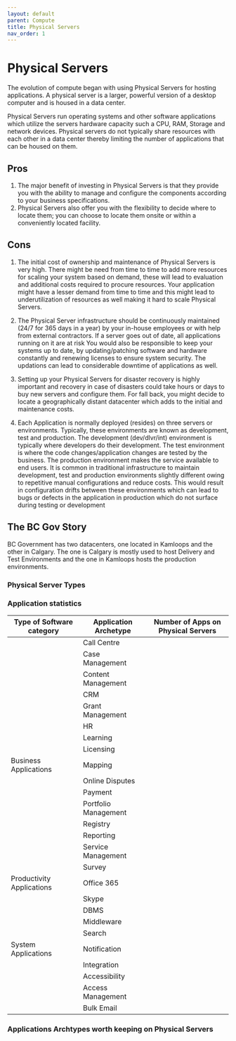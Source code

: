 ```yaml
---
layout: default
parent: Compute
title: Physical Servers
nav_order: 1
---
```



# Physical Servers

  The evolution of compute began with using Physical Servers for hosting applications. A physical server is a larger, powerful version of a desktop computer and is housed in a data center. 

  Physical Servers run operating systems and other software applications which utilize the servers hardware capacity such a CPU, RAM, Storage and network devices. Physical servers do not typically share resources with each other in a data center thereby limiting the number of applications that can be housed on them.

## Pros

  1. The major benefit of investing in Physical Servers is that they provide you with the ability to manage and configure the components according to your business specifications.
  2. Physical Servers also offer you with the flexibility to decide where to locate them; you can choose to locate them onsite or within a conveniently located facility.

## Cons

  1. The initial cost of ownership and maintenance of Physical Servers is very high. There might be need from time to time to add more resources for scaling your system based on demand, these will lead to evaluation and additional costs required to procure resources. Your application might have a lesser demand from time to time and this might lead to underutilization of resources as well making it hard to scale Physical Servers.

  2. The Physical Server infrastructure should be continuously maintained (24/7 for 365 days in a year) by your in-house employees or with help from external contractors. If a server goes out of date, all applications running on it are at risk  You would also be responsible to keep your systems up to date, by updating/patching software and hardware constantly and renewing licenses to ensure system security. The updations can lead to considerable downtime of applications as well. 

  3. Setting up your Physical Servers for disaster recovery is highly important and recovery in case of disasters could take hours or days to buy new servers and configure them. For fall back, you might decide to locate a geographically distant datacenter which adds to the initial and maintenance costs.

  4. Each Application is normally deployed (resides) on three servers or environments. Typically, these environments are known as development, test and production. The development (dev/dlvr/int) environment is typically where developers do their development. The test environment is where the code changes/application changes are tested by the business. The production environment makes the service available to end users. It is common in traditional infrastructure to maintain development, test and production environments slightly different owing to repetitive manual configurations and reduce costs. This would result in configuration drifts between these environments which can lead to bugs or defects in the application in production which do not surface during testing or development


## The BC Gov Story

   BC Government has two datacenters, one located in Kamloops and the other in Calgary. The one is Calgary is mostly used to host Delivery and Test Environments and the one in Kamloops hosts the production environments.

### Physical Server Types

### Application statistics

| Type of Software category | Application Archetype | Number of Apps on Physical Servers |
| --------------------------|-----------------------|------------------------------------|
|                           | Call Centre           |                                    |
|                           | Case Management       |                                    |
|                           | Content Management    |                                    |
|                           | CRM                   |                                    |
|                           | Grant Management      |                                    |
|                           | HR                    |                                    |
|                           | Learning              |                                    |
|                           | Licensing             |                                    |
|   Business Applications   | Mapping               |                                    |
|                           | Online Disputes       |                                    |
|                           | Payment               |                                    |
|                           | Portfolio Management  |                                    |
|                           | Registry              |                                    |
|                           | Reporting             |                                    |
|                           | Service Management    |                                    |
|                           | Survey                |                                    |
| Productivity Applications | Office 365            |                                    |     
|                           | Skype                 |                                    |  
|                           | DBMS                  |                                    |
|                           | Middleware            |                                    |
|                           | Search                |                                    |
|    System Applications    | Notification          |                                    |
|                           | Integration           |                                    |
|                           | Accessibility         |                                    |
|                           | Access Management     |                                    |
|                           | Bulk Email            |                                    |


### Applications Archtypes worth keeping on Physical Servers
                            

